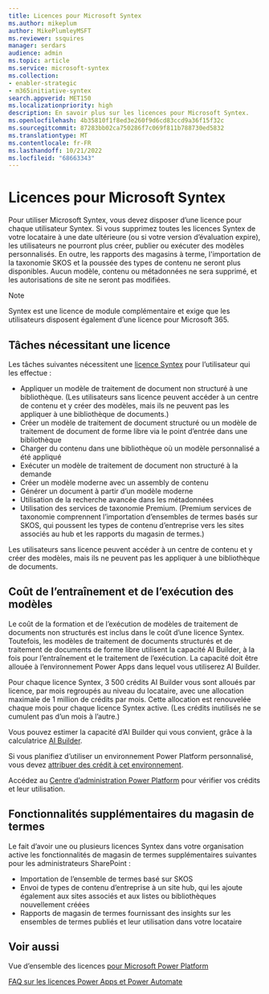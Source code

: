 ```yaml
---
title: Licences pour Microsoft Syntex
ms.author: mikeplum
author: MikePlumleyMSFT
ms.reviewer: ssquires
manager: serdars
audience: admin
ms.topic: article
ms.service: microsoft-syntex
ms.collection:
- enabler-strategic
- m365initiative-syntex
search.appverid: MET150
ms.localizationpriority: high
description: En savoir plus sur les licences pour Microsoft Syntex.
ms.openlocfilehash: 4b35810f1f8ed3e260f9d6cd83ccd9a36f15f32c
ms.sourcegitcommit: 87283bb02ca750286f7c069f811b788730ed5832
ms.translationtype: MT
ms.contentlocale: fr-FR
ms.lasthandoff: 10/21/2022
ms.locfileid: "68663343"
---
```

# <a name="licensing-for-microsoft-syntex"></a>Licences pour Microsoft Syntex

Pour utiliser Microsoft Syntex, vous devez disposer d’une licence pour chaque utilisateur Syntex. Si vous supprimez toutes les licences Syntex de votre locataire à une date ultérieure (ou si votre version d’évaluation expire), les utilisateurs ne pourront plus créer, publier ou exécuter des modèles personnalisés. En outre, les rapports des magasins à terme, l'importation de la taxonomie SKOS et la poussée des types de contenu ne seront plus disponibles. Aucun modèle, contenu ou métadonnées ne sera supprimé, et les autorisations de site ne seront pas modifiées.
 
> [!NOTE] 
> Syntex est une licence de module complémentaire et exige que les utilisateurs disposent également d’une licence pour Microsoft 365.
 
## <a name="tasks-requiring-a-license"></a>Tâches nécessitant une licence
 
Les tâches suivantes nécessitent une [licence Syntex](https://www.microsoft.com/microsoft-365/enterprise/sharepoint-syntex) pour l’utilisateur qui les effectue :
 
- Appliquer un modèle de traitement de document non structuré à une bibliothèque. (Les utilisateurs sans licence peuvent accéder à un centre de contenu et y créer des modèles, mais ils ne peuvent pas les appliquer à une bibliothèque de documents.)
- Créer un modèle de traitement de document structuré ou un modèle de traitement de document de forme libre via le point d’entrée dans une bibliothèque
- Charger du contenu dans une bibliothèque où un modèle personnalisé a été appliqué
- Exécuter un modèle de traitement de document non structuré à la demande
- Créer un modèle moderne avec un assembly de contenu
- Générer un document à partir d’un modèle moderne
- Utilisation de la recherche avancée dans les métadonnées
- Utilisation des services de taxonomie Premium. (Premium services de taxonomie comprennent l’importation d’ensembles de termes basés sur SKOS, qui poussent les types de contenu d’entreprise vers les sites associés au hub et les rapports du magasin de termes.)

Les utilisateurs sans licence peuvent accéder à un centre de contenu et y créer des modèles, mais ils ne peuvent pas les appliquer à une bibliothèque de documents.
 
## <a name="cost-of-training-and-running-models"></a>Coût de l’entraînement et de l’exécution des modèles
 
Le coût de la formation et de l’exécution de modèles de traitement de documents non structurés est inclus dans le coût d’une licence Syntex. Toutefois, les modèles de traitement de documents structurés et de traitement de documents de forme libre utilisent la capacité AI Builder, à la fois pour l’entraînement et le traitement de l’exécution. La capacité doit être allouée à l’environnement Power Apps dans lequel vous utiliserez AI Builder.

Pour chaque licence Syntex, 3 500 crédits AI Builder vous sont alloués par licence, par mois regroupés au niveau du locataire, avec une allocation maximale de 1 million de crédits par mois. Cette allocation est renouvelée chaque mois pour chaque licence Syntex active. (Les crédits inutilisés ne se cumulent pas d’un mois à l’autre.) 

Vous pouvez estimer la capacité d’AI Builder qui vous convient, grâce à la calculatrice [AI Builder](https://powerapps.microsoft.com/ai-builder-calculator).

Si vous planifiez d’utiliser un environnement Power Platform personnalisé, vous devez [attribuer des crédit à cet environnement](/power-platform/admin/capacity-add-on).

Accédez au [Centre d’administration Power Platform](https://admin.powerplatform.microsoft.com/resources/capacity) pour vérifier vos crédits et leur utilisation.
  
## <a name="additional-term-store-features"></a>Fonctionnalités supplémentaires du magasin de termes

Le fait d’avoir une ou plusieurs licences Syntex dans votre organisation active les fonctionnalités de magasin de termes supplémentaires suivantes pour les administrateurs SharePoint :
 
- Importation de l’ensemble de termes basé sur SKOS
- Envoi de types de contenu d’entreprise à un site hub, qui les ajoute également aux sites associés et aux listes ou bibliothèques nouvellement créées
- Rapports de magasin de termes fournissant des insights sur les ensembles de termes publiés et leur utilisation dans votre locataire

## <a name="see-also"></a>Voir aussi

Vue d’ensemble des licences [pour Microsoft Power Platform](/power-platform/admin/pricing-billing-skus)

[FAQ sur les licences Power Apps et Power Automate](/power-platform/admin/powerapps-flow-licensing-faq)
